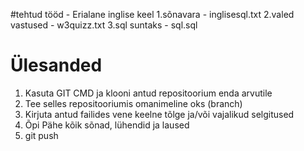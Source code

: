 #tehtud tööd - Erialane inglise keel
1.sõnavara - inglisesql.txt
2.valed vastused - w3quizz.txt
3.sql suntaks - sql.sql





# Ülesanded

1. Kasuta GIT CMD ja klooni antud repositoorium enda arvutile
2. Tee selles repositooriumis omanimeline oks (branch)
3. Kirjuta antud failides vene keelne tõlge ja/või vajalikud selgitused
4. Õpi Pähe kõik sõnad, lühendid ja laused
5. git push
